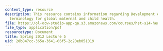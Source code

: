 ```yaml
---
content_type: resource
description: This resource contains information regarding Development of standard
  terminology for global maternal and child health.
file: https://ol-ocw-studio-app-qa.s3.amazonaws.com/courses/hst-s14-health-information-systems-to-improve-quality-of-care-in-resource-poor-settings-spring-2012/20b847cc365a364106f52c28eb051019_MITHST_S14S12_lec10_1205.pdf
file_type: application/pdf
resourcetype: Document
title: Spring 2012 Lecture 5
uid: 20b847cc-365a-3641-06f5-2c28eb051019
---
```

